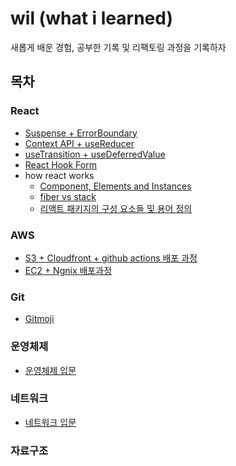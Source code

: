 # wil (what i learned)

새롭게 배운 경험, 공부한 기록 및 리팩토링 과정을 기록하자

## 목차

### React

- [Suspense + ErrorBoundary](https://github.com/pleasemrlostman/react-query-and-suspense/tree/main)
- [Context API + useReducer](https://github.com/pleasemrlostman/wil/blob/main/React/context-api-and-useReducer.md)
- [useTransition + useDeferredValue](https://github.com/pleasemrlostman/wil/blob/main/React/useTransition-and-useDeferredValue.md)
- [React Hook Form](https://github.com/pleasemrlostman/react-hook-form-docs-kr)
- how react works
  - [Component, Elements and Instances](https://github.com/pleasemrlostman/wil/blob/main/React/how-react-works/0.component-elements-and-instances.md)
  - [fiber vs stack](https://github.com/pleasemrlostman/wil/blob/main/React/how-react-works/1.fiber-vs-stack.md)
  - [리액트 패키지의 구성 요소들 및 용어 정의](https://github.com/pleasemrlostman/wil/blob/main/React/how-react-works/2.define-the-components-and-terms-of-the-react-package.md)

### AWS

- [S3 + Cloudfront + github actions 배포 과정](https://github.com/pleasemrlostman/wil/tree/main/AWS/s3-cloundfront-gihubactions-deploy)
- [EC2 + Ngnix 배포과정](https://github.com/pleasemrlostman/wil/tree/main/AWS/ec2-nginx-deploy)

### Git

- [Gitmoji](https://github.com/pleasemrlostman/wil/blob/main/Git/Gitmoji/readme.md)

### 운영체제

- [운영체제 입문](https://github.com/pleasemrlostman/wil/tree/main/os/introduction-to-the-operating-system)

### 네트워크

- [네트워크 입문](https://github.com/pleasemrlostman/wil/tree/main/network/introduction-network)

### 자료구조
